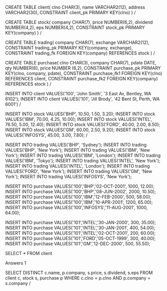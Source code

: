 CREATE TABLE client(
clno CHAR(3),
name VARCHAR2(12),
address VARCHAR2(30),
CONSTRAINT client_pk PRIMARY KEY(clno)
)
/

CREATE TABLE stock(
company CHAR(7),
price NUMBER(6,2),
dividend NUMBER(4,2),
eps NUMBER(4,2),
CONSTRAINT stock_pk PRIMARY KEY(company)
)
/

CREATE TABLE trading(
company CHAR(7),
exchange VARCHAR2(12),
CONSTRAINT trading_pk PRIMARY KEY(company, exchange),
CONSTRAINT trading_fk FOREIGN KEY(company) REFERENCES stock
)
/

CREATE TABLE purchase(
clno CHAR(3),
company CHAR(7),
pdate DATE,
qty NUMBER(6),
price NUMBER (6,2),
CONSTRAINT purchase_pk PRIMARY KEY(clno, company, pdate),
CONSTRAINT purchase_fk1 FOREIGN KEY(clno) REFERENCES client,
CONSTRAINT purchase_fk2 FOREIGN KEY(company) REFERENCES stock
)
/


INSERT INTO client VALUES('100', 'John Smith', '3 East Av, Bentley, WA 6102');
INSERT INTO client VALUES('101', 'Jill Brody', '42 Bent St, Perth, WA 6001')
/

INSERT INTO stock VALUES('BHP', 10.50, 1.50, 3.20);
INSERT INTO stock VALUES('IBM', 70.00, 4.25, 10.00);
INSERT INTO stock VALUES('INTEL', 76.50, 5.00, 12.40);
INSERT INTO stock VALUES('FORD', 40.00, 2.00, 8.50);
INSERT INTO stock VALUES('GM', 60.00, 2.50, 9.20);
INSERT INTO stock VALUES('INFOSYS', 45.00, 3.00, 7.80);
/


INSERT INTO trading VALUES('BHP', 'Sydney');
INSERT INTO trading VALUES('BHP', 'New York');
INSERT INTO trading VALUES('IBM', 'New York');
INSERT INTO trading VALUES('IBM', 'London');
INSERT INTO trading VALUES('IBM', 'Tokyo');
INSERT INTO trading VALUES('INTEL', 'New York');
INSERT INTO trading VALUES('INTEL', 'London');
INSERT INTO trading VALUES('FORD', 'New York');
INSERT INTO trading VALUES('GM', 'New York');
INSERT INTO trading VALUES('INFOSYS', 'New York');

INSERT INTO purchase VALUES('100','BHP','02-OCT-2001', 1000, 12.00);
INSERT INTO purchase VALUES('100','BHP','08-JUN-2002', 2000, 10.50);
INSERT INTO purchase VALUES('100','IBM','12-FEB-2000', 500, 58.00);
INSERT INTO purchase VALUES('100','IBM','10-APR-2001', 1200, 65.00);
INSERT INTO purchase VALUES('100','INFOSYS','11-AUG-2001', 1000, 64.00);

INSERT INTO purchase VALUES('101','INTEL','30-JAN-2000', 300, 35.00);
INSERT INTO purchase VALUES('101','INTEL','30-JAN-2001', 400, 54.00);
INSERT INTO purchase VALUES('101','INTEL','02-OCT-2001', 200, 60.00);
INSERT INTO purchase VALUES('101','FORD','05-OCT-1999', 300, 40.00);
INSERT INTO purchase VALUES('101','GM','12-DEC-2000', 500, 55.50);


SELECT * FROM client

Answers 1

SELECT DISTINCT c.name, p.company, s.price, s.dividend, s.eps
FROM client c, stock s, purchase p
WHERE c.clno = p.clno AND p.company = s.company
/